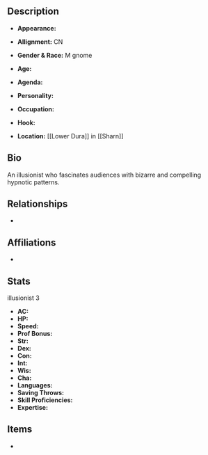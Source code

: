 ## Description
- **Appearance:** 

- **Allignment:** CN

- **Gender & Race:** M gnome

- **Age:** 

- **Agenda:** 

- **Personality:** 

- **Occupation:** 

- **Hook:** 

- **Location:** [[Lower Dura]] in [[Sharn]]

## Bio
An illusionist who fascinates audiences with bizarre and compelling hypnotic patterns.

## Relationships
- 

## Affiliations
- 

## Stats
illusionist 3
- **AC:** 
- **HP:** 
- **Speed:** 
- **Prof Bonus:** 
- **Str:** 
- **Dex:** 
- **Con:** 
- **Int:** 
- **Wis:** 
- **Cha:** 
- **Languages:** 
- **Saving Throws:** 
- **Skill Proficiencies:** 
- **Expertise:** 


## Items
- 
